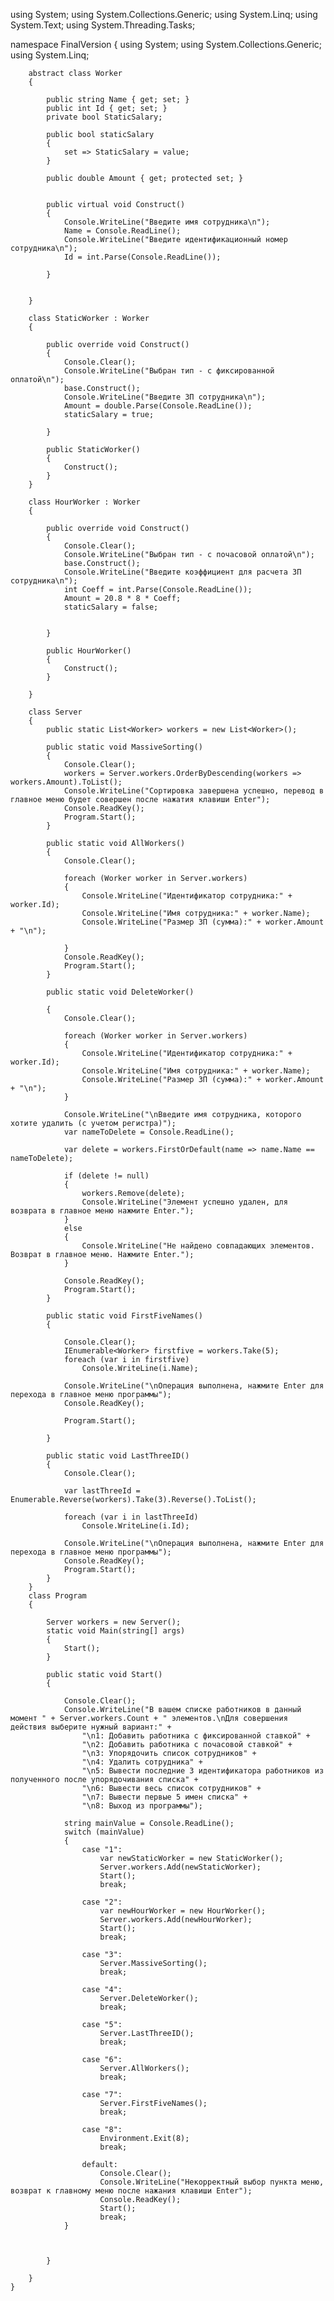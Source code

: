 using System;
using System.Collections.Generic;
using System.Linq;
using System.Text;
using System.Threading.Tasks;

namespace FinalVersion
{
    using System;
    using System.Collections.Generic;
    using System.Linq;

    

        abstract class Worker
        {

            public string Name { get; set; }
            public int Id { get; set; }
            private bool StaticSalary;

            public bool staticSalary
            {
                set => StaticSalary = value;
            }

            public double Amount { get; protected set; }


            public virtual void Construct()
            {
                Console.WriteLine("Введите имя сотрудника\n");
                Name = Console.ReadLine();
                Console.WriteLine("Введите идентификационный номер сотрудника\n");
                Id = int.Parse(Console.ReadLine());

            }


        }

        class StaticWorker : Worker
        {

            public override void Construct()
            {
                Console.Clear();
                Console.WriteLine("Выбран тип - с фиксированной оплатой\n");
                base.Construct();
                Console.WriteLine("Введите ЗП сотрудника\n");
                Amount = double.Parse(Console.ReadLine());
                staticSalary = true;

            }

            public StaticWorker()
            {
                Construct();
            }
        }

        class HourWorker : Worker
        {

            public override void Construct()
            {
                Console.Clear();
                Console.WriteLine("Выбран тип - с почасовой оплатой\n");
                base.Construct();
                Console.WriteLine("Введите коэффициент для расчета ЗП сотрудника\n");
                int Coeff = int.Parse(Console.ReadLine());
                Amount = 20.8 * 8 * Coeff;
                staticSalary = false;


            }

            public HourWorker()
            {
                Construct();
            }

        }

        class Server
        {
            public static List<Worker> workers = new List<Worker>();

            public static void MassiveSorting()
            {
                Console.Clear();
                workers = Server.workers.OrderByDescending(workers => workers.Amount).ToList();
                Console.WriteLine("Сортировка завершена успешно, перевод в главное меню будет совершен после нажатия клавиши Enter");
                Console.ReadKey();
                Program.Start();
            }

            public static void AllWorkers()
            {
                Console.Clear();

                foreach (Worker worker in Server.workers)
                {
                    Console.WriteLine("Идентификатор сотрудника:" + worker.Id);
                    Console.WriteLine("Имя сотрудника:" + worker.Name);
                    Console.WriteLine("Размер ЗП (сумма):" + worker.Amount + "\n");

                }
                Console.ReadKey();
                Program.Start();
            }

            public static void DeleteWorker()

            {
                Console.Clear();

                foreach (Worker worker in Server.workers)
                {
                    Console.WriteLine("Идентификатор сотрудника:" + worker.Id);
                    Console.WriteLine("Имя сотрудника:" + worker.Name);
                    Console.WriteLine("Размер ЗП (сумма):" + worker.Amount + "\n");
                }

                Console.WriteLine("\nВведите имя сотрудника, которого хотите удалить (с учетом регистра)");
                var nameToDelete = Console.ReadLine();

                var delete = workers.FirstOrDefault(name => name.Name == nameToDelete);

                if (delete != null)
                {
                    workers.Remove(delete);
                    Console.WriteLine("Элемент успешно удален, для возврата в главное меню нажмите Enter.");
                }
                else
                {
                    Console.WriteLine("Не найдено совпадающих элементов. Возврат в главное меню. Нажмите Enter.");
                }

                Console.ReadKey();
                Program.Start();
            }

            public static void FirstFiveNames()
            {

                Console.Clear();
                IEnumerable<Worker> firstfive = workers.Take(5);
                foreach (var i in firstfive)
                    Console.WriteLine(i.Name);

                Console.WriteLine("\nОперация выполнена, нажмите Enter для перехода в главное меню программы");
                Console.ReadKey();

                Program.Start();

            }

            public static void LastThreeID()
            {
                Console.Clear();

                var lastThreeId = Enumerable.Reverse(workers).Take(3).Reverse().ToList();

                foreach (var i in lastThreeId)
                    Console.WriteLine(i.Id);

                Console.WriteLine("\nОперация выполнена, нажмите Enter для перехода в главное меню программы");
                Console.ReadKey();
                Program.Start();
            }
        }
        class Program
        {

            Server workers = new Server();
            static void Main(string[] args)
            {
                Start();
            }

            public static void Start()
            {
                
                Console.Clear();
                Console.WriteLine("В вашем списке работников в данный момент " + Server.workers.Count + " элементов.\nДля совершения действия выберите нужный вариант:" +
                    "\n1: Добавить работника с фиксированной ставкой" +
                    "\n2: Добавить работника с почасовой ставкой" +
                    "\n3: Упорядочить список сотрудников" +
                    "\n4: Удалить сотрудника" +
                    "\n5: Вывести последние 3 идентификатора работников из полученного после упорядочивания списка" +
                    "\n6: Вывести весь список сотрудников" +
                    "\n7: Вывести первые 5 имен списка" +
                    "\n8: Выход из программы");

                string mainValue = Console.ReadLine();
                switch (mainValue)
                {
                    case "1":
                        var newStaticWorker = new StaticWorker();
                        Server.workers.Add(newStaticWorker);
                        Start();
                        break;

                    case "2":
                        var newHourWorker = new HourWorker();
                        Server.workers.Add(newHourWorker);
                        Start();
                        break;

                    case "3":
                        Server.MassiveSorting();
                        break;

                    case "4":
                        Server.DeleteWorker();
                        break;

                    case "5":
                        Server.LastThreeID();
                        break;

                    case "6":
                        Server.AllWorkers();
                        break;

                    case "7":
                        Server.FirstFiveNames();
                        break;

                    case "8":
                        Environment.Exit(8);
                        break;

                    default:
                        Console.Clear();
                        Console.WriteLine("Некорректный выбор пункта меню, возврат к главному меню после нажания клавиши Enter");
                        Console.ReadKey();
                        Start();
                        break;
                }



            }

        }
    }




